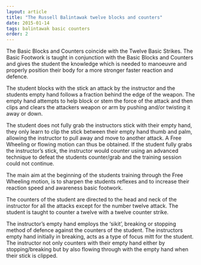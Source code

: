 ```yaml
---
layout: article
title: "The Russell Balintawak twelve blocks and counters"
date: 2015-01-14
tags: balintawak basic counters
order: 2
---
```


The Basic Blocks and Counters coincide with the Twelve Basic Strikes. The Basic Footwork is taught in conjunction with the Basic Blocks and Counters and gives the student the knowledge which is needed to manoeuvre and properly position their body for a more stronger faster reaction and defence.

The student blocks with the stick an attack by the instructor and the students empty hand follows a fraction behind the edge of the weapon. The empty hand attempts to help block or stem the force of the attack and then clips and clears the attackers weapon or arm by pushing and/or twisting it away or down.

The student does not fully grab the instructors stick with their empty hand, they only learn to clip the stick between their empty hand thumb and palm, allowing the instructor to pull away and move to another attack. A Free Wheeling or flowing motion can thus be obtained. If the student fully grabs the instructor’s stick, the instructor would counter using an advanced technique to defeat the students counter/grab and the training session could not continue.

The main aim at the beginning of the students training through the Free Wheeling motion, is to sharpen the students reflexes and to increase their reaction speed and awareness basic footwork.

The counters of the student are directed to the head and neck of the instructor for all the attacks except for the number twelve attack. The student is taught to counter a twelve with a twelve counter strike.

The instructor’s empty hand employs the ‘sikit’, breaking or stopping method of defence against the counters of the student. The instructors empty hand initially in breaking, acts as a type of focus mitt for the student. The instructor not only counters with their empty hand either by stopping/breaking but by also flowing through with the empty hand when their stick is clipped.
